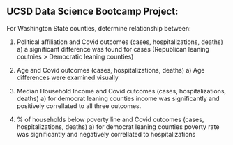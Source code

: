 ##  **UCSD Data Science Bootcamp Project:**

For Washington State counties, determine relationship between:

1. Political affiliation and Covid outcomes (cases, hospitalizations, deaths)
    a) a significant difference was found for cases (Republican leaning coutnies > Democratic leaning counties)

2. Age and Covid outcomes (cases, hospitalizations, deaths)
    a) Age differences were examined visually

3. Median Household Income and Covid cutcomes (cases, hospitalizations, deaths)
    a) for democrat leaning counties income was significantly and positively correllated to all three outcomes.

4. % of households below poverty line and Covid cutcomes (cases, hospitalizations, deaths)
    a) for democrat leaning counties poverty rate was significantly and negatively correllated to hospitalizations

